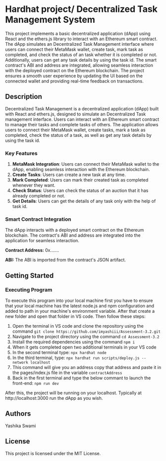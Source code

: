 # Hardhat project/ Decentralized Task Management System
This project implements a basic decentralized application (dApp) using React and the ethers.js library to interact with an Ethereum smart contract. The dApp simulates an Decentralized Task Management interface where users can connect their MetaMask wallet, create task, mark task as completed, and check the status of an task whether it is completed or not. Additionally, users can get any task details by using the task id. The smart contract's ABI and address are integrated, allowing seamless interaction with the deployed contract on the Ethereum blockchain. The project ensures a smooth user experience by updating the UI based on the connected wallet and providing real-time feedback on transactions.

## Description
Decentralized Task Management is a decentralized application (dApp) built with React and ethers.js, designed to simulate an Decentralized Task management interface. Users can interact with an Ethereum smart contract to manage their tasks and complete tasks of others. The application allows users to connect their MetaMask wallet, create tasks, mark a task as completed, check the status of a task, as well as get any task details by using the task id.
### Key Features
1. **MetaMask Integration**: Users can connect their MetaMask wallet to the dApp, enabling seamless interaction with the Ethereum blockchain.
2. **Create Tasks**: Users can create a new task at any time.
3. **Mark Completed**: Users can mark their created task as completed whenever they want.
4. **Check Status**: Users can check the status of an auction that it has already completed or not.
5. **Get Details**: Users can get the details of any task only with the help of task id.

### Smart Contract Integration
The dApp interacts with a deployed smart contract on the Ethereum blockchain. The contract's ABI and address are integrated into the application for seamless interaction.

**Contract Address:** 0x.......

**ABI:** The ABI is imported from the contract's JSON artifact.

## Getting Started

### Executing Program
To execute this program into your local machine first you have to ensure that your local machine has the latest node.js and npm configuration and added to path in your machine's environment variable. After that create a new folder and open that folder in VS code.
Then follow these steps:
1. Open the terminal in VS code and clone the repository using the command 
`git clone https://github.com/imyashiii/Assessment-3.2.git`
2.  Navigate to the project directory using the command 
`cd Assessment-3.2`
3. Install the required dependencies using the command
`npm i`
4. When it gets completed open two additional terminals in your VS code
5. In the second terminal type: 
`npx hardhat node`
6. In the third terminal, type:
`npx hardhat run scripts/deploy.js --network localhost`
7. This command will give you an address copy that address and paste it in the pages/index.js file in the variable `contractAddress`
8. Back in the first terminal and type the below commant to launch the front-end:
`npm run dev`

After this, the project will be running on your localhost. Typically at http://localhost:3000 run the dApp as you wish.

## Authors
Yashika Swami

## License
This project is licensed under the MIT License.
